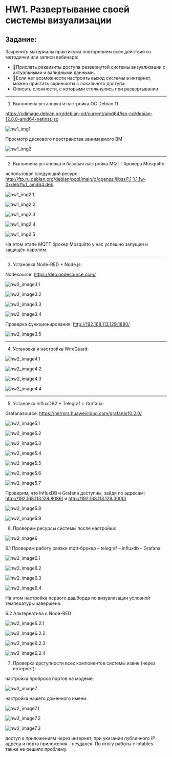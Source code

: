 # HW1. Развертывание своей системы визуализации

## Задание:

Закрепить материалы практикума повторением всех
действий из методички или записи вебинара:

- 📌Прислать реквизиты доступа развернутой системы
  визуализации с актуальными и валидными данными.
- 📌Если нет возможности настроить выход системы в интернет,
  можно пристать скриншоты с локального доступа.
- Описать сложности, с которыми столкнулись при
  развертывании

---

1. Выполнена установка и настройка ОС Debian 11

https://cdimage.debian.org/debian-cd/current/amd64/iso-cd/debian-12.8.0-amd64-netinst.iso

![hw1_img1](./img/isoDebian.jpg)

Просмотр дискового пространства занимаемого ВМ

![hw1_img2](./img/htopDebian.jpg)

---

2. Выполнена установка и базовая настройка MQTT брокера Mosquitto:

использовал следующий ресурс:
http://ftp.ru.debian.org/debian/pool/main/o/openssl/libssl1.1_1.1.1w-0+deb11u1_amd64.deb

![hw1_img2.1](./img/mqtt1.jpg)

![hw1_img2.2](./img/mqtt2.jpg)

![hw1_img2.3](./img/mqtt3.jpg)

![hw1_img2.4](./img/mqtt4.jpg)

![hw1_img2.5](./img/mqtt5.jpg)

На этом этапе MQTT брокер Mosquitto у нас успешно запущен и защищён паролем.

---

3. Установка Node-RED + Node.js:

Nodesource: <https://deb.nodesource.com/>

![hw2_image3.1](./img/NodeRed1.jpg)

![hw2_image3.2](./img/NodeRed2.jpg)

![hw2_image3.3](./img/NodeRed3.jpg)

![hw2_image3.4](./img/NodeRed4.jpg)

Проверка функционирования: <http://192.168.113.129:1880/>

![hw2_image3.5](./img/NodeRed5.jpg)

---

4. Установка и настройка WireGuard:

![hw2_image4.1](./img/WG1.jpg)

![hw2_image4.2](./img/WG2.jpg)

![hw2_image4.3](./img/WG3.jpg)

![hw2_image4.4](./img/WG4.jpg)

---

5. Установка InfluxDB2 + Telegraf + Grafana:

Grafanasource: <https://mirrors.huaweicloud.com/grafana/10.2.0/>

![hw2_image5.1](./img/influxdb5.1.jpg)

![hw2_image5.2](./img/influxdb5.2.jpg)

![hw2_image5.3](./img/influxdb5.3.jpg)

![hw2_image5.4](./img/influxdb5.4.jpg)

![hw2_image5.5](./img/influxdb5.5.jpg)

![hw2_image5.6](./img/influxdb5.6.jpg)

![hw2_image5.7](./img/influxdb5.7.jpg)

Проверим, что InfluxDB и Grafana доступны, зайдя по адресам:
http://192.168.113.129:8086/ и http://192.168.113.129:3000/

![hw2_image5.8](./img/influxdb5.8.jpg)

![hw2_image5.9](./img/Graf5.1.jpg)

6. Проверим ресурсы системы после настройки:

![hw2_image6](./img/htop2.jpg)

6.1 Проверим работу связки mqtt-брокер – telegraf – influxdb – Grafana:

![hw2_image6.1](./img/topik.jpg)

![hw2_image6.2](./img/topik2.jpg)

![hw2_image6.3](./img/topik3.jpg)

![hw2_image6.4](./img/topik4.jpg)

На этом настройка первого дашборда по визуализации условной температуры завершена.

6.2 Альтернатива с Node-RED

![hw2_image6.2.1](./img/NodeRed_flow.jpg)

![hw2_image6.2.2](./img/NodeRed_flow2.jpg)

![hw2_image6.2.3](./img/NodeRed_flow3.jpg)

![hw2_image6.2.4](./img/NodeRed_flow4.jpg)

7. Проверка доступности всех компонентов системы извне (через интернет):

настройка проброса портов на модеме:

![hw2_image7](./img/huawei.jpg)

настройка нашего доменного имени:

![hw2_image7.1](./img/no-ip.jpg)

![hw2_image7.2](./img/huawei_ddns1.jpg)

![hw2_image7.3](./img/no_page.jpg)

доступ к приложениям через интернет, при указании
публичного IP адреса и порта приложения - неудался. По итогу работы с iptables - также не решило проблему.
